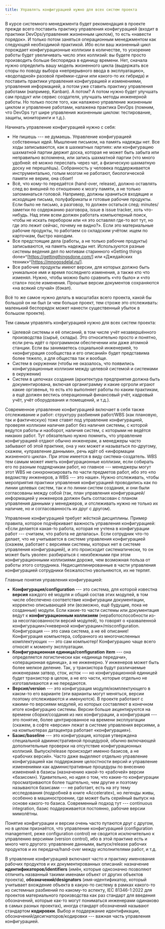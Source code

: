 ```yaml
---
title: Управлять конфигурацией нужно для всех систем проекта
---
```


В курсе системного менеджмента будет рекомендация в проекте прежде всего
поставить практику управления конфигурацией (входит в практики
DevOps/управления жизненным циклом), то есть «навести порядок». И только
потом заняться операционным менеджментом как следующей необходимой
практикой. Ибо если ваш жизненный цикл порождает конфигурационные
коллизии в количестве, то ускорение работы будет увеличивать число этих
коллизий: вы будете просто производить больше беспорядка в единицу
времени. Нет, сначала нужно определить вашу модель жизненного цикла
(выдержать все споры по поводу выбора «непрерывного ввода в
эксплуатацию», «водопадной» разовой приёмки-сдачи или какого-то их
гибрида) и поставить практики управления конфигурацией и изменениями,
управления информацией, а потом уже ставить практику управления работами
(например, Kanban). А потом? А потом нужно будет улучшать сам продукт
или сервис создателя, улучшать методы инженерной работы. Но только после
того, как налажено управление жизненным циклом и управление работами,
налажена практика DevOps (помним, что DevOps тут шире управления
жизненным циклом: тестирование, защиты, мониторинги и т.д.).

Начинать управление конфигурацией нужно с себя:

-   Не пишешь --- не думаешь. Управление конфигурацией собственных идей.
    Мышление письмом, на память надежды нет. Все ходы записываются, как
    в шахматных партиях: или конфигурацию шахматной партии держит доска,
    которая не может быть забыта или неправильно вспомнена, или запись
    шахматной партии (что много удобней: её можно переслать через чат, а
    физическую шахматную доску не перешлёшь). Собранность у человека
    поддерживается инструментально, голым мозгом не работают,
    биологической памяти не верим, она сбоит!
-   Всё, что кому-то передаётся (hand-over, release), должно оставлять
    след во внешней по отношению к мозгу памяти, а не только
    запоминаться головой. Например, должны храниться входящие и
    исходящие письма, полуфабрикаты и готовые рабочие продукты. Если
    было не письмо, а разговор, то должен остаться след: minutes/заметки
    по содержанию разговора, issue в issue tracker, хоть что-нибудь. Над
    этим всем должен работать компьютерный поиск, чтобы не искать
    перебором или «я это оставлял где-то вот тут, но где это лежит
    сейчас, почему не видно?». Если это материальные рабочие продукты,
    то работаем со складским учётом: ищем по карточкам, быстро находим.
-   Все предстоящие дела (работы, а не только рабочие продукты)
    записываются, на память надежды нет. Используются разные системы
    ведения дел по мотивам старинного «Getting things
    done»^[<https://gettingthingsdone.com/>]
    или «Джедайских
    техник»^[<https://mnogosdelal.ru/>].
-   Все рабочие продукты имеют версии, для которых должно быть
    уникальное имя и время последнего изменения, а также кто что
    изменял. Нужно, чтобы можно было сравнить «что было» и «что стало»
    после изменения. Прошлые версии документов сохраняются «на всякий
    случай» (бэкап).

Всё то же самое нужно делать в масштабах всего проекта, какой бы большой
он ни был (и чем больше проект, тем строже это отслеживать: маленький
беспорядок может нанести существенный убыток в большом проекте).

Тем самым управлять конфигурацией нужно для всех систем проекта:

-   Целевой системы и её описаний, в том числе учёт незавершённого
    производства (сырьё, склады). Это относительно просто и понятно,
    если речь идёт о программном обеспечении или даже атомной станции.
    Если вы занимаетесь социальной инженерией, то «конфигурация
    сообщества и его описаний» будет представима более тяжело, а для
    общества так и вообще.
-   Систем в окружении (чтобы не оказалось, что появились
    конфигурационные коллизии между целевой системой и системами в
    окружении)
-   Систем в цепочках создания (архитектура предприятия должна быть
    документирована, включая органиграмму и какие оргроли играют какие
    оргзвенья, то есть кто выполняет работы по каким практикам, а ещё
    должен вестись операционный финансовый учёт, кадровый учёт, учёт
    оборудования и помещений, и т.д.).

Современное управление конфигурацией включает в себя также отслеживание
и работ: структуру разбиения работ/WBS (как плановую, так и фактическую)
тоже ставят под управление конфигурацией, проверяя коллизии наличия
работ без наличия системы, с которой ведутся работы и наоборот, наличия
систем, с которыми не ведётся никаких работ. Тут обязательно нужно
помнить, что управление конфигурацией отдают обычно инженерам, а
менеджеры часто забывают об этой практике, она у них может и называться
по-другому, скажем, «управление данными», речь идёт об «информации
жизненного цикла». При этом имеется в виду система-создатель. WBS тем
самым может иметь конфигурационные коллизии, если собирать его по разным
подрядчикам работ, но главное --- менеджеры могут этот WBS не
синхронизировать по части предметов работ, ибо это «по ведомству
инженеров, а WBS --- это наше». Нужно отслеживать, чтобы мероприятия
практики управления конфигурацией проводились как по линии целевых
систем, так и по линии систем создания, и они были согласованы между
собой (так, план управления конфигурацией/информацией у инженеров должен
быть согласован с планом управления данными у менеджеров, и отслеживать
нужно не только их наличие, но и согласованность их друг с другом).

Управление конфигурацией требует жёсткой дисциплины. Пример правила,
которое подчёркивает важность управления конфигурацией: «Если делается
какая-то работа, которая не учтена в конфигурации работ --- считаем, что
работа не делалась». Если сотрудник что-то делает, что не учитывается в
системе управления конфигурацией (скажем, работает с версиями системы,
которых нет в системе управления конфигурацией), и это происходит
систематически, то он может быть уволен: разбираться с неизбежными при
этом конфигурационными коллизиями дороже, чем возможная польза от работы
этого сотрудника. Недисциплинированные в части управления конфигурацией
сотрудники безжалостно увольняются, их не терпят.

Главные понятия управления конфигурацией:

-   **Конфигурация/configuration** --- это система, для которой известна
    **версия** каждого её модуля и общий состав этих модулей, в том
    числе обеспечено соответствие конфигурации документации, корректно
    описывающей эти (возможно, ещё будущие, пока не созданные) модули.
    Если какие-то части системы или документация ведут к
    **конфигурационным коллизиям** (неработоспособности из-за
    несогласованности версий модулей), то говорят о «разваленной
    конфигурации»/«неверной конфигурации»/misconfiguration.
    Конфигурация --- это сама система, а не её описание! Конфигурация
    компьютера, собранного из многочисленных комплектующих --- это сам
    компьютер! Конфигурацию чаще всего относят к моменту эксплуатации.
-   **Конфигурационная единица/configuration** **item** --- она
    определяется логистически как «единица передачи», «операционная
    единица», а не инженерно. У инженеров может быть более мелкое
    деление. Так, у транзистора будут различаемые инженерами затвор,
    сток, исток --- но конфигурационной единицей будет транзистор в
    целом, а не его части, которые отдельно не изготавливаются и не
    передаются.
-   **Версия/version** --- это конфигурация модуля/комплектующего в
    каком-то его варианте (эти варианты могут меняться, версии поэтому
    отслеживаются и именуются). В проекте работают с какими-то версиями
    модулей, из которых составляют в конечном итоге конфигурацию
    системы. Версии больше акцентируются на времени сборки/создания из
    них конфигурации, а конфигурация --- это понятие, более
    центрированное на времени эксплуатации (скажем, в софте «версии»
    лежат в системе управления версиями, а на компьютерах датацентра
    работает «конфигурация»).
-   **Базис/baseline** --- это конфигурация, которая утверждена
    специальной административной процедурой, обычно включающей
    дополнительные проверки на отсутствие конфигурационных коллизий.
    Выпуск/release происходит именно базисов, а не «рабочих версий».
    Часто даже выделяют отдельно управление конфигурацией как
    поддержание целостности версий и управление изменениями как
    административные процедуры по внесению изменений в базисы
    (назначению какой-то «рабочей» версии «базисом»). Удивительно, но
    идея о том, что какие-то конфигурации просматриваются более
    тщательно, чем другие и поэтому называются базисами --- не работает,
    есть на эту тему исследования (подробней в книге «Accelerate»), но
    легенды живы, особенно в машиностроении, где может быть серийный
    выпуск на основе какого-то базиса. Современный подход тут ---
    continuous integration, базис поддерживается постоянно, рабочие
    версии мимолётны.

Понятие конфигурации и версии очень часто путаются друг с другом, но в
целом признаётся, что управление конфигурацией (configuration
management, реже configuration control) не сводится исключительно к
управлению версиями (version control), ибо в этой практике есть и много
чего другого: управление данными, выпуск/release рабочих продуктов и их
передача/hand-over между исполнителями работ, и т.д.

В управление конфигурацией включают часто и практику именования рабочих
продуктов и их документированных описаний: назначение
**идентификаторов/identifiers** (имён, которые однозначно позволяют
отличить названный такими именами объект от других объектов проекта),
**обозначений/designators** (имя-идентификатор, который учитывает
вхождение объекта в какую-то систему в рамках какого-то из системных
разбиений по какому-то аспекту, IEC 81346-1:2022 для проектов
материального производства как раз стандарт для введения обозначений,
которые как-то могут пониматься инженерами одинаково в самых разных
проектах), иногда стандарт обозначений называют стандартом
**кодировки**. Выбор и поддержание идентификации,
обозначений/десигнаторов/кодировки --- важная часть управления
конфигурацией.

